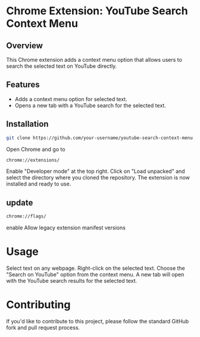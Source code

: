 # Chrome Extension: YouTube Search Context Menu

## Overview

This Chrome extension adds a context menu option that allows users to search the selected text on YouTube directly.

## Features

- Adds a context menu option for selected text.
- Opens a new tab with a YouTube search for the selected text.

## Installation

```bash
git clone https://github.com/your-username/youtube-search-context-menu.git
```
Open Chrome and go to 
```bash
chrome://extensions/
```
Enable "Developer mode" at the top right.
Click on "Load unpacked" and select the directory where you cloned the repository.
The extension is now installed and ready to use.

## update
```bash
chrome://flags/
```
enable
Allow legacy extension manifest versions


# Usage
Select text on any webpage.
Right-click on the selected text.
Choose the "Search on YouTube" option from the context menu.
A new tab will open with the YouTube search results for the selected text.

# Contributing
If you'd like to contribute to this project, please follow the standard GitHub fork and pull request process.
